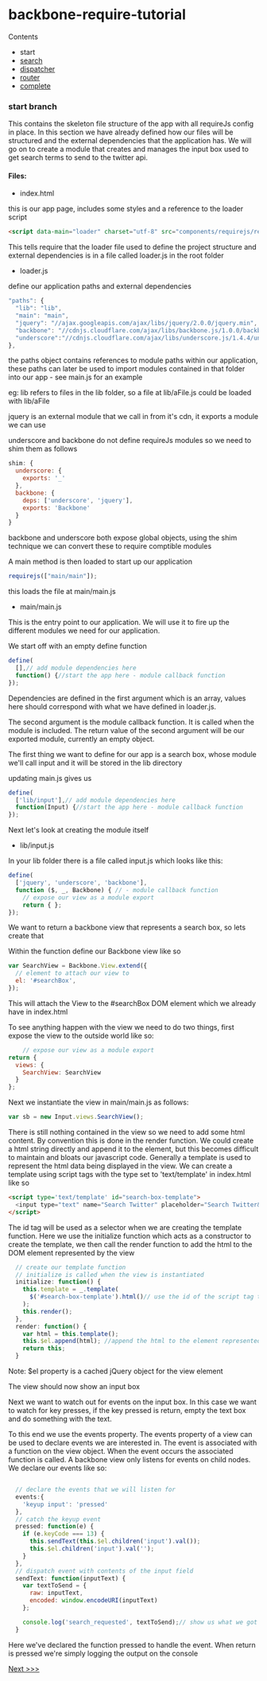 backbone-require-tutorial
=========================

Contents
- start
- [search](https://github.com/cormac/backbone-require-tutorial/tree/search) 
- [dispatcher](https://github.com/cormac/backbone-require-tutorial/tree/dispatcher)
- [router](https://github.com/cormac/backbone-require-tutorial/tree/router)
- [complete](https://github.com/cormac/backbone-require-tutorial/tree/complete) 


### start branch

This contains the skeleton file structure of the app with all requireJs config in place. In this section we have already defined
how our files will be structured and the external dependencies that the application has. We will go on to create a 
module that creates and manages the input box used to get search terms to send to the twitter api.

#### Files: 

- index.html

this is our app page, includes some styles and a reference to the loader script

```html
<script data-main="loader" charset="utf-8" src="components/requirejs/require.js"> </script>
```

This tells require that the loader file used to define the project structure and external dependencies is in a file called loader.js in the root folder

- loader.js

define our application paths and external dependencies
```javascript
"paths": {
  "lib": "lib",
  "main": "main",
  "jquery": "//ajax.googleapis.com/ajax/libs/jquery/2.0.0/jquery.min",
  "backbone": "//cdnjs.cloudflare.com/ajax/libs/backbone.js/1.0.0/backbone-min",
  "underscore":"//cdnjs.cloudflare.com/ajax/libs/underscore.js/1.4.4/underscore-min"
},
```
the paths object contains references to module paths within our application, these paths can later be used to import modules contained in that folder into our app - see main.js for an example

eg: lib refers to files in the lib folder, so a file at lib/aFile.js could be loaded with lib/aFile

jquery is an external module that we call in from it's cdn, it exports a module we can use

underscore and backbone do not define requireJs modules so we need to shim them as follows

```javascript
shim: {
  underscore: {
    exports: '_'
  },
  backbone: {
    deps: ['underscore', 'jquery'],
    exports: 'Backbone'
  }
}
```
backbone and underscore both expose global objects, using the shim technique we can convert these to require comptible modules

A main method is then loaded to start up our application
```javascript
requirejs(["main/main"]);
```
this loads the file at main/main.js

- main/main.js

This is the entry point to our application. We will use it to fire up the different modules we need for our application.

We start off with an empty define function

```javascript
define(
  [],// add module dependencies here
  function() {//start the app here - module callback function
});
```
Dependencies are defined in the first argument which is an array, values here should correspond with what we have defined in loader.js.

The second argument is the module callback function. It is called when the module is included. The return value of the second argument will be our exported module, currently an empty object.

The first thing we want to define for our app is a search box, whose module we'll call input and it will be stored in the lib directory

updating main.js gives us
```javascript
define(
  ['lib/input'],// add module dependencies here
  function(Input) {//start the app here - module callback function
});
```



Next let's look at creating the module itself

- lib/input.js

In your lib folder there is a file called input.js which looks like this:

```javascript
define(
  ['jquery', 'underscore', 'backbone'],
  function ($, _, Backbone) { // - module callback function
    // expose our view as a module export
    return { };
});
```

We want to return a backbone view that represents a search box, so lets create that

Within the function define our Backbone view like so

```javascript
var SearchView = Backbone.View.extend({
  // element to attach our view to
  el: '#searchBox',
});
```
This will attach the View to the #searchBox DOM element which we already have in index.html

To see anything happen with the view we need to do two things, first expose the view to the outside world like so:

```javascript
    // expose our view as a module export
return {
  views: {
    SearchView: SearchView
  }
};
```

Next we instantiate the view in main/main.js as follows:

```javascript
var sb = new Input.views.SearchView();
```


There is still nothing contained in the view so we need to add some html content. By convention this is done in the render function.
We could create a html string directly and append it to the element, but this becomes difficult to maintain and bloats our javascript code.
Generally a template is used to represent the html data being displayed in the view. We can create a template using script 
tags with the type set to 'text/template' in index.html like so

```html
<script type='text/template' id="search-box-template">
  <input type="text" name="Search Twitter" placeholder="Search Twitter&#133;" value="" id="twitter_search">
</script>
```

The id tag will be used as a selector when we are creating the template function. Here we use the initialize function which
acts as a constructor to create the template, we then call the render function to add the html to the DOM element represented
by the view

```javascript
  // create our template function
  // initialize is called when the view is instantiated
  initialize: function() {
    this.template = _.template(
      $('#search-box-template').html()// use the id of the script tag to select it
    );
    this.render();
  },
  render: function() {
    var html = this.template();
    this.$el.append(html); //append the html to the element represented by the view
    return this;
  }
```

Note: $el property is a cached jQuery object for the view element

The view should now show an input box

Next we want to watch out for events on the input box. In this case we want to watch for key presses, if the key pressed is
return, empty the text box and do something with the text.

To this end we use the events property. The events property of a view can be used to declare events we are interested in. The
event is associated with a function on the view object. When the event occurs the associated function is called. A backbone 
view only listens for events on child nodes. We declare our events like so:


```javascript

  // declare the events that we will listen for
  events:{
    'keyup input': 'pressed'
  },
  // catch the keyup event
  pressed: function(e) {
    if (e.keyCode === 13) {
      this.sendText(this.$el.children('input').val());
      this.$el.children('input').val('');
    }
  },
  // dispatch event with contents of the input field
  sendText: function(inputText) {
    var textToSend = {
      raw: inputText,
      encoded: window.encodeURI(inputText)
    };

    console.log('search_requested', textToSend);// show us what we got
  }
```

Here we've declared the function pressed to handle the event. When return is pressed we're simply logging the output on 
the console


[Next >>>](https://github.com/cormac/backbone-require-tutorial/tree/search)







